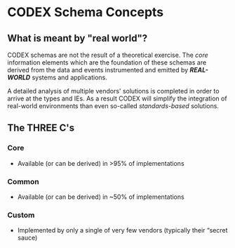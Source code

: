 # CODEX Schema Concepts

## What is meant by "real world"?

CODEX schemas are not the result of a theoretical exercise. The *core* information elements which are the foundation of these schemas are derived from the data and events instrumented and emitted by ***REAL-WORLD*** systems and applications.

A detailed analysis of multiple vendors' solutions is completed in order to arrive at the types and IEs. As a result CODEX will simplify the integration of real-world environments than even so-called *standards-based* solutions.

## The THREE C's

### Core

- Available (or can be derived) in >95% of implementations

### Common

- Available (or can be derived) in ~50% of implementations

### Custom

- Implemented by only a single of very few vendors (typically their “secret sauce)
